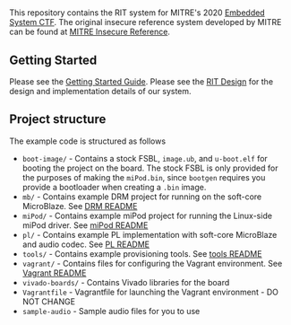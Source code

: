 # 

This repository contains the RIT system for MITRE's 2020 [Embedded System CTF](http://mitrecyberacademy.org/competitions/embedded/). The original insecure reference system developed by MITRE can be found at [MITRE Insecure Reference](https://github.com/mitre-cyber-academy/2020-ectf-insecure-example).

## Getting Started
Please see the [Getting Started Guide](getting_started.md). Please see the [RIT Design](2020ectf-rit-design.pdf) for the design and implementation details of our system.

## Project structure
The example code is structured as follows

 * `boot-image/` - Contains a stock FSBL, `image.ub`, and `u-boot.elf` for booting the project on the board. The stock FSBL is only provided for the purposes of making the `miPod.bin`, since `bootgen` requires you provide a bootloader when creating a `.bin` image.
 * `mb/` - Contains example DRM project for running on the soft-core MicroBlaze. See [DRM README](mb/README.md)
 * `miPod/` - Contains example miPod project for running the Linux-side miPod driver. See [miPod README](miPod/README.md)
 * `pl/` - Contains example PL implementation with soft-core MicroBlaze and audio codec. See [PL README](pl/README.md)
 * `tools/` - Contains example provisioning tools. See [tools README](tools/README.md)
 * `vagrant/` - Contains files for configuring the Vagrant environment. See [Vagrant README](vagrant/README.md)
 * `vivado-boards/` - Contains Vivado libraries for the board
 * `Vagrantfile` - Vagrantfile for launching the Vagrant environment - DO NOT CHANGE
 * `sample-audio` - Sample audio files for you to use


